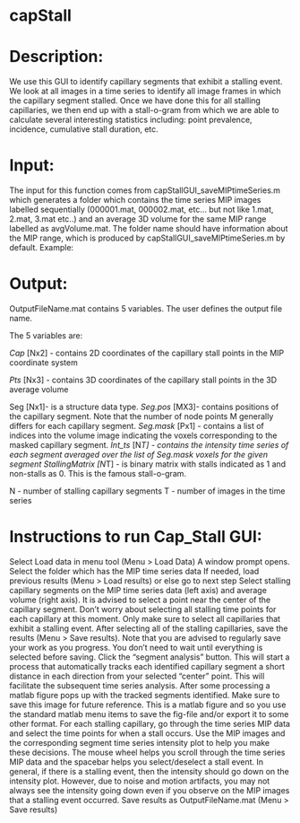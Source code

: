 # capStall
# Description:
We use this GUI to identify capillary segments that exhibit a stalling event. We look at all images in a time series to identify all image frames in which the capillary segment stalled. Once we have done this for all stalling capillaries, we then end up with a stall-o-gram from which we are able to calculate several interesting statistics including: point prevalence, incidence, cumulative stall duration, etc.

# Input: 
The input for this function comes from capStallGUI_saveMIPtimeSeries.m which generates a folder which contains the time series MIP images labelled sequentially (000001.mat, 000002.mat, etc… but not like 1.mat, 2.mat, 3.mat etc..) and an average 3D volume for the same MIP range labelled as avgVolume.mat. The folder name should have information about the MIP range, which is produced by capStallGUI_saveMIPtimeSeries.m by default. Example: 

# Output: 
OutputFileName.mat contains 5 variables. The user defines the output file name.

The 5 variables are:

*Cap* [Nx2] - contains 2D coordinates of the capillary stall points in the MIP coordinate system

*Pts* [Nx3] - contains 3D coordinates of the capillary stall points in the 3D average volume

Seg [Nx1]- is a structure data type. 
*Seg.pos* [MX3]- contains positions of the capillary segment. Note that the number of node points M generally differs for each capillary segment.
*Seg.mask* [Px1] - contains a list of indices into the volume image indicating the voxels corresponding to the masked capillary segment.
*Int_ts* [N*T] - contains the intensity time series of each segment averaged over the list of Seg.mask voxels for the given segment
*StallingMatrix* [N*T] - is binary matrix with stalls indicated as 1 and non-stalls as 0. This is the famous stall-o-gram.

N - number of stalling capillary segments
T - number of images in the time series 


# Instructions to run Cap_Stall GUI:
Select Load data in menu tool (Menu > Load Data)
A window prompt opens. Select the folder which has the MIP time series data
If needed, load previous results (Menu > Load results) or else go to next step 
Select stalling capillary segments on the MIP time series data (left axis) and average volume (right axis). It is advised to select a point near the center of the capillary segment. Don’t worry about selecting all stalling time points for each capillary at this moment. Only make sure to select all capillaries that exhibit a stalling event.
After selecting all of the stalling capillaries, save the results (Menu > Save results). Note that you are advised to regularly save your work as you progress. You don’t need to wait until everything is selected before saving.
Click the “segment analysis” button. This will start a process that automatically tracks each identified capillary segment a short distance in each direction from your selected “center” point. This will facilitate the subsequent time series analysis.
After some processing a matlab figure pops up with the tracked segments identified. Make sure to save this image for future reference. This is a matlab figure and so you use the standard matlab menu items to save the fig-file and/or export it to some other format.
For each stalling capillary, go through the time series MIP data and select the time points for when a stall occurs. Use the MIP images and the corresponding segment time series intensity plot to help you make these decisions. The mouse wheel helps you scroll through the time series MIP data and the spacebar helps you select/deselect a stall event. In general, if there is a stalling event, then the intensity should go down on the intensity plot. However, due to noise and motion artifacts, you may not always see the intensity going down even if you observe on the MIP images that a stalling event occurred.
Save results as OutputFileName.mat (Menu > Save results)
